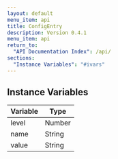```yaml
---
layout: default
menu_item: api
title: ConfigEntry
description: Version 0.4.1
menu_item: api
return_to:
  "API Documentation Index": /api/
sections:
  "Instance Variables": "#ivars"
---
```


## <a name="ivars"></a>Instance Variables

| Variable | Type |
| --- | --- |
| <a name="level"></a>level | Number |
| <a name="name"></a>name | String |
| <a name="value"></a>value | String |

